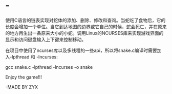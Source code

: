 # -
 使用C语言的链表实现对蛇体的添加、删除、修改和查询。当蛇吃了食物后，它的长度会增加一个单位。当它到达地图的边界或它自己的时候，蛇会死亡，并在原来的地方再生出一条原来大小的小蛇。调用Linux的NCURSES库来实现游戏界面的显示和访问键盘输入上下键来控制移动。

在项目中使用了ncurses库以及多线程的一些api，所以将snake.c编译时需要加入-lpthread 和 -lncurses:

gcc snake.c -lpthread -lncurses -o snake

Enjoy the game!!!

-MADE BY ZYX
